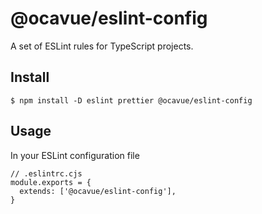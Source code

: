 # @ocavue/eslint-config

A set of ESLint rules for TypeScript projects.

## Install

```
$ npm install -D eslint prettier @ocavue/eslint-config
```

## Usage

In your ESLint configuration file

```JS
// .eslintrc.cjs
module.exports = {
  extends: ['@ocavue/eslint-config'],
}
```
